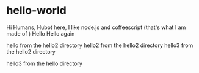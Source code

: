 # hello-world
Hi Humans,
Hubot here, I like node.js and coffeescript (that's what I am made of )
Hello
Hello again

hello from the hello2 directory
hello2 from the hello2 directory
hello3 from the hello2 directory

hello3 from the hello directory


